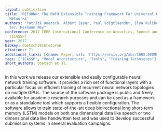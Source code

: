 ```yaml
---
layout: publication
title: 'RETURNN: The RWTH Extensible Training Framework For Universal Recurrent Neural
  Networks'
authors: "Patrick Doetsch, Albert Zeyer, Paul Voigtlaender, Ilya Kulikov, Ralf Schl\xFC\
  ter, Hermann Ney"
conference: 2017 IEEE International Conference on Acoustics, Speech and Signal Processing
  (ICASSP)
year: 2017
bibkey: doetsch2016returnn
citations: 71
additional_links: [{name: Paper, url: 'https://arxiv.org/abs/1608.00895'}]
tags: ["ICASSP", "Model Architecture", "Tools", "Training Techniques"]
short_authors: Doetsch et al.
---
```

In this work we release our extensible and easily configurable neural network
training software. It provides a rich set of functional layers with a
particular focus on efficient training of recurrent neural network topologies
on multiple GPUs. The source of the software package is public and freely
available for academic research purposes and can be used as a framework or as a
standalone tool which supports a flexible configuration. The software allows to
train state-of-the-art deep bidirectional long short-term memory (LSTM) models
on both one dimensional data like speech or two dimensional data like
handwritten text and was used to develop successful submission systems in
several evaluation campaigns.